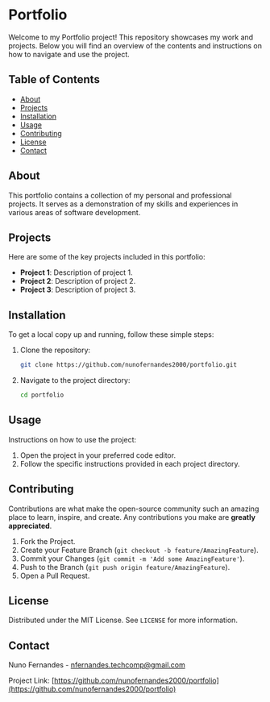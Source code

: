 # Portfolio

Welcome to my Portfolio project! This repository showcases my work and projects. Below you will find an overview of the contents and instructions on how to navigate and use the project.

## Table of Contents
- [About](#about)
- [Projects](#projects)
- [Installation](#installation)
- [Usage](#usage)
- [Contributing](#contributing)
- [License](#license)
- [Contact](#contact)

## About
This portfolio contains a collection of my personal and professional projects. It serves as a demonstration of my skills and experiences in various areas of software development.

## Projects
Here are some of the key projects included in this portfolio:
- **Project 1**: Description of project 1.
- **Project 2**: Description of project 2.
- **Project 3**: Description of project 3.

## Installation
To get a local copy up and running, follow these simple steps:
1. Clone the repository:
    ```sh
    git clone https://github.com/nunofernandes2000/portfolio.git
    ```
2. Navigate to the project directory:
    ```sh
    cd portfolio
    ```

## Usage
Instructions on how to use the project:
1. Open the project in your preferred code editor.
2. Follow the specific instructions provided in each project directory.

## Contributing
Contributions are what make the open-source community such an amazing place to learn, inspire, and create. Any contributions you make are **greatly appreciated**.
1. Fork the Project.
2. Create your Feature Branch (`git checkout -b feature/AmazingFeature`).
3. Commit your Changes (`git commit -m 'Add some AmazingFeature'`).
4. Push to the Branch (`git push origin feature/AmazingFeature`).
5. Open a Pull Request.

## License
Distributed under the MIT License. See `LICENSE` for more information.

## Contact
Nuno Fernandes - [nfernandes.techcomp@gmail.com](mailto:nfernandes.techcomp@gmail.com)

Project Link: [https://github.com/nunofernandes2000/portfolio](https://github.com/nunofernandes2000/portfolio)
